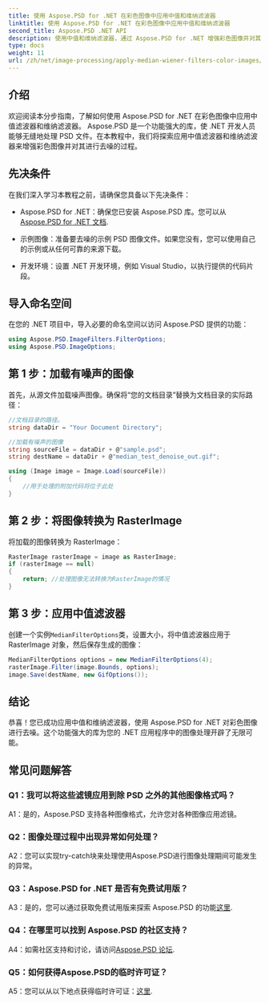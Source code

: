 ```yaml
---
title: 使用 Aspose.PSD for .NET 在彩色图像中应用中值和维纳滤波器
linktitle: 使用 Aspose.PSD for .NET 在彩色图像中应用中值和维纳滤波器
second_title: Aspose.PSD .NET API
description: 使用中值和维纳滤波器，通过 Aspose.PSD for .NET 增强彩色图像并对其进行去噪。无缝图像处理的分步指南。
type: docs
weight: 11
url: /zh/net/image-processing/apply-median-wiener-filters-color-images/
---
```

## 介绍

欢迎阅读本分步指南，了解如何使用 Aspose.PSD for .NET 在彩色图像中应用中值滤波器和维纳滤波器。 Aspose.PSD 是一个功能强大的库，使 .NET 开发人员能够无缝地处理 PSD 文件。在本教程中，我们将探索应用中值滤波器和维纳滤波器来增强彩色图像并对其进行去噪的过程。

## 先决条件

在我们深入学习本教程之前，请确保您具备以下先决条件：

-  Aspose.PSD for .NET：确保您已安装 Aspose.PSD 库。您可以从[Aspose.PSD for .NET 文档](https://reference.aspose.com/psd/net/).

- 示例图像：准备要去噪的示例 PSD 图像文件。如果您没有，您可以使用自己的示例或从任何可靠的来源下载。

- 开发环境：设置 .NET 开发环境，例如 Visual Studio，以执行提供的代码片段。

## 导入命名空间

在您的 .NET 项目中，导入必要的命名空间以访问 Aspose.PSD 提供的功能：

```csharp
using Aspose.PSD.ImageFilters.FilterOptions;
using Aspose.PSD.ImageOptions;
```

## 第 1 步：加载有噪声的图像

首先，从源文件加载噪声图像。确保将“您的文档目录”替换为文档目录的实际路径：

```csharp
//文档目录的路径。
string dataDir = "Your Document Directory";

//加载有噪声的图像
string sourceFile = dataDir + @"sample.psd";
string destName = dataDir + @"median_test_denoise_out.gif";

using (Image image = Image.Load(sourceFile))
{
    //用于处理的附加代码将位于此处
}
```

## 第 2 步：将图像转换为 RasterImage

将加载的图像转换为 RasterImage：

```csharp
RasterImage rasterImage = image as RasterImage;
if (rasterImage == null)
{
    return; //处理图像无法转换为RasterImage的情况
}
```

## 第 3 步：应用中值滤波器

创建一个实例`MedianFilterOptions`类，设置大小，将中值滤波器应用于 RasterImage 对象，然后保存生成的图像：

```csharp
MedianFilterOptions options = new MedianFilterOptions(4);
rasterImage.Filter(image.Bounds, options);
image.Save(destName, new GifOptions());
```

## 结论

恭喜！您已成功应用中值和维纳滤波器，使用 Aspose.PSD for .NET 对彩色图像进行去噪。这个功能强大的库为您的 .NET 应用程序中的图像处理开辟了无限可能。

## 常见问题解答

### Q1：我可以将这些滤镜应用到除 PSD 之外的其他图像格式吗？

A1：是的，Aspose.PSD 支持各种图像格式，允许您对各种图像应用滤镜。

### Q2：图像处理过程中出现异常如何处理？

A2：您可以实现try-catch块来处理使用Aspose.PSD进行图像处理期间可能发生的异常。

### Q3：Aspose.PSD for .NET 是否有免费试用版？

A3：是的，您可以通过获取免费试用版来探索 Aspose.PSD 的功能[这里](https://releases.aspose.com/).

### Q4：在哪里可以找到 Aspose.PSD 的社区支持？

 A4：如需社区支持和讨论，请访问[Aspose.PSD 论坛](https://forum.aspose.com/c/psd/34).

### Q5：如何获得Aspose.PSD的临时许可证？

 A5：您可以从以下地点获得临时许可证：[这里](https://purchase.aspose.com/temporary-license/).